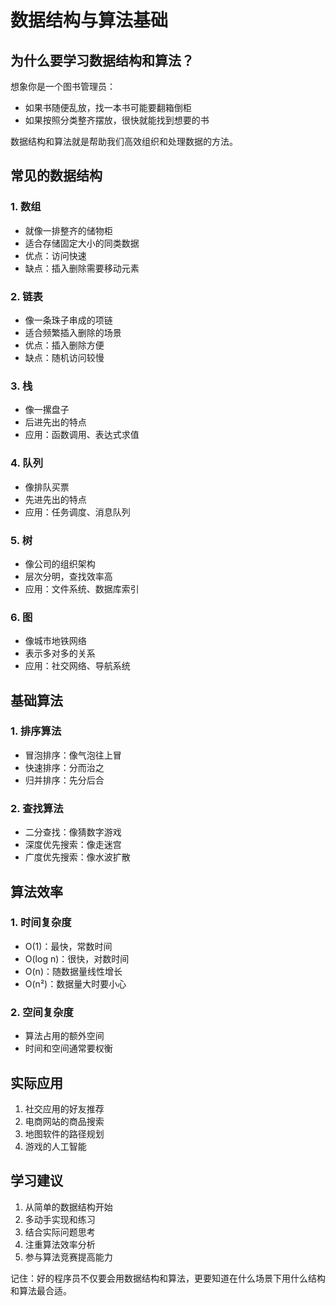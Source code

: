 # 数据结构与算法基础

## 为什么要学习数据结构和算法？

想象你是一个图书管理员：
- 如果书随便乱放，找一本书可能要翻箱倒柜
- 如果按照分类整齐摆放，很快就能找到想要的书

数据结构和算法就是帮助我们高效组织和处理数据的方法。

## 常见的数据结构

### 1. 数组
- 就像一排整齐的储物柜
- 适合存储固定大小的同类数据
- 优点：访问快速
- 缺点：插入删除需要移动元素

### 2. 链表
- 像一条珠子串成的项链
- 适合频繁插入删除的场景
- 优点：插入删除方便
- 缺点：随机访问较慢

### 3. 栈
- 像一摞盘子
- 后进先出的特点
- 应用：函数调用、表达式求值

### 4. 队列
- 像排队买票
- 先进先出的特点
- 应用：任务调度、消息队列

### 5. 树
- 像公司的组织架构
- 层次分明，查找效率高
- 应用：文件系统、数据库索引

### 6. 图
- 像城市地铁网络
- 表示多对多的关系
- 应用：社交网络、导航系统

## 基础算法

### 1. 排序算法
- 冒泡排序：像气泡往上冒
- 快速排序：分而治之
- 归并排序：先分后合

### 2. 查找算法
- 二分查找：像猜数字游戏
- 深度优先搜索：像走迷宫
- 广度优先搜索：像水波扩散

## 算法效率

### 1. 时间复杂度
- O(1)：最快，常数时间
- O(log n)：很快，对数时间
- O(n)：随数据量线性增长
- O(n²)：数据量大时要小心

### 2. 空间复杂度
- 算法占用的额外空间
- 时间和空间通常要权衡

## 实际应用

1. 社交应用的好友推荐
2. 电商网站的商品搜索
3. 地图软件的路径规划
4. 游戏的人工智能

## 学习建议

1. 从简单的数据结构开始
2. 多动手实现和练习
3. 结合实际问题思考
4. 注重算法效率分析
5. 参与算法竞赛提高能力

记住：好的程序员不仅要会用数据结构和算法，更要知道在什么场景下用什么结构和算法最合适。